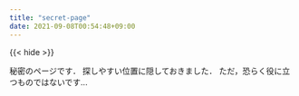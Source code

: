 ```yaml
---
title: "secret-page"
date: 2021-09-08T00:54:48+09:00
---
```


{{< hide >}}

秘密のページです．
探しやすい位置に隠しておきました．
ただ，恐らく役に立つものではないです...

